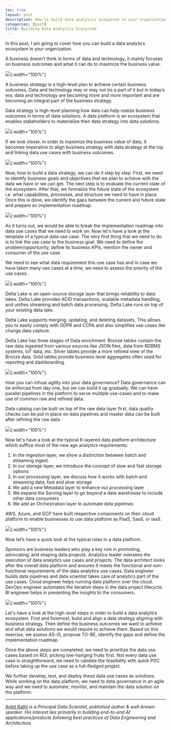 ```yaml
---
toc: true
layout: post
description: How to build data analytics ecosystem in your organization?
categories: [post]
title: Building Data Analytics Ecosystem
---
```


In this post, I am going to cover how you can build a data analytics ecosystem
in your organization.

A business doesn’t think in terms of data and technology, it mainly focuses on
business outcomes and what it can do to maximize the business value.

![](https://cdn-images-1.medium.com/max/800/1*9PjNVt9wHuyJq2Jscfe0UQ.png){:width="100%"}

A business strategy is a high-level plan to achieve certain business outcomes.
Data and technology may or may not be a part of it but in today’s era, data and
technology are becoming more and more important and are becoming an integral
part of the business strategy.

Data strategy is high-level planning how data can help realize business outcomes
in terms of data solutions. A data platform is an ecosystem that enables
stakeholders to materialize their data strategy into data solutions.

![](https://cdn-images-1.medium.com/max/800/1*XQ9bde7H16QyItJyHlGLIA.png){:width="100%"}

If we look closer, in order to maximize the business value of data, it becomes
imperative to align business strategy with data strategy at the top and linking
data use cases with business outcomes.

![](https://cdn-images-1.medium.com/max/800/1*mhtZ1H0jPUF-MSBRTQepYQ.png){:width="100%"}

Now, how to build a data strategy, we can do it step by step. First, we need to
identify business goals and objectives that we plan to achieve with the data we
have or we can get. The next step is to evaluate the current state of the
ecosystem. After that, we formalize the future state of the ecosystem i.e. what
capabilities, processes, and structure we need to have in place. Once this is
done, we identify the gaps between the current and future state and prepare an
implementation roadmap.

![](https://cdn-images-1.medium.com/max/800/1*EXJBIX8Hlut164Byb8U4MA.png){:width="100%"}

As it turns out, we would be able to break the implementation roadmap into data
use cases that we need to work on. Now let's have a look at the template of a
typical data use case. The very first thing that we need to do is to link the
use case to the business goal. We need to define the problem/opportunity, define
its business KPIs, mention the owner and consumer of the use case.

We need to see what data requirement this use case has and in case we have taken
many use cases at a time, we need to assess the priority of the use cases.

![](https://cdn-images-1.medium.com/max/800/1*wf2cEGIWWUwQCW8gnF8bhA.png){:width="100%"}

Delta Lake is an open-source storage layer that brings reliability to data
lakes. Delta Lake provides ACID transactions, scalable metadata handling, and
unifies streaming and batch data processing. Delta Lake runs on top of your
existing data lake.

Delta Lake supports merging, updating, and deleting datasets. This allows you to
easily comply with GDPR and CCPA and also simplifies use cases like change data
capture.

Delta Lake has three stages of Data enrichment. Bronze tables contain the raw
data ingested from various sources like JSON files, data from RDBMS systems, IoT
data, etc. Silver tables provide a more refined view of the Bronze data. Gold
tables provide business-level aggregates often used for reporting and
dashboarding.

![](https://cdn-images-1.medium.com/max/800/1*4COx_Qmu-t_OMeoE6J1-gw.png){:width="100%"}

How you can infuse agility into your data governance? Data governance can be
enforced from day one, but we can build it up gradually. We can have parallel
pipelines in the platform to serve multiple use-cases and to make use of common
raw and refined data.

Data catalog can be built on top of the raw data layer first, data quality
checks can be put in place on data pipelines and master data can be built after
refining the raw data.

![](https://cdn-images-1.medium.com/max/800/1*GEXWZhAcWekMEQLE4pgkqw.png){:width="100%"}

Now let's have a look at the typical 6-layered data platform architecture which
suffice most of the new age analytics requirements:

1.  In the ingestion layer, we show a distinction between batch and streaming
ingest.
1.  In our storage layer, we introduce the concept of slow and fast storage options
1.  In our processing layer, we discuss how it works with batch and streaming data,
fast and slow storage
1.  We add a new Metadata layer to enhance our processing layer
1.  We expand the Serving layer to go beyond a data warehouse to include other data
consumers
1.  We add an Orchestration layer to automate data pipelines

AWS, Azure, and GCP have built respective components on their cloud platform to
enable businesses to use data platform as PaaS, SaaS, or IaaS.

![](https://cdn-images-1.medium.com/max/800/1*bTe3A0KNf6mtE_xqsYcMSw.png){:width="100%"}

Now let’s have a quick look at the typical roles in a data platform.

Sponsors are business leaders who play a key role in promoting, advocating, and
shaping data projects. Analytics leader oversees the execution of data analytics
use cases and projects. The data architect looks after the overall data platform
and ensures it meets the functional and non-functional requirements of the data
analytics use cases. Data engineer builds data pipelines and data scientist
takes care of analytics part of the use cases. Cloud engineer helps running data
platform over the cloud. DevOps engineer automates the iterative steps in the
data project lifecycle. BI engineer helps in presenting the insights to the
consumers.

![](https://cdn-images-1.medium.com/max/800/1*90DaEDgy79_GcgR3yewRYw.png){:width="100%"}

Let's have a look at the high-level steps in order to build a data analytics
ecosystem. First and foremost, build and align a data strategy aligning with
business strategy. Then define the business outcomes we want to achieve and what
data solutions we would require to achieve them. Based on this exercise, we
assess AS-IS, propose TO-BE, identify the gaps and define the implementation
roadmap.

Once the above steps are completed, we need to prioritize the data use cases
based on ROI, picking low-hanging fruits first. Not every data use case is
straightforward, we need to validate the feasibility with quick POC before
taking up the use case as a full-fledged project.

We further develop, test, and deploy these data use cases as solutions. While
working on the data platform, we need to data governance in an agile way and we
need to automate, monitor, and maintain the data solution on the platform.

*****

[Ankit Rathi](https://www.ankitrathi.com/) *is a Principal Data Scientist,
published author & well-known speaker. His interest lies primarily in building
end-to-end AI applications/products following best practices of Data Engineering
and Architecture.*
